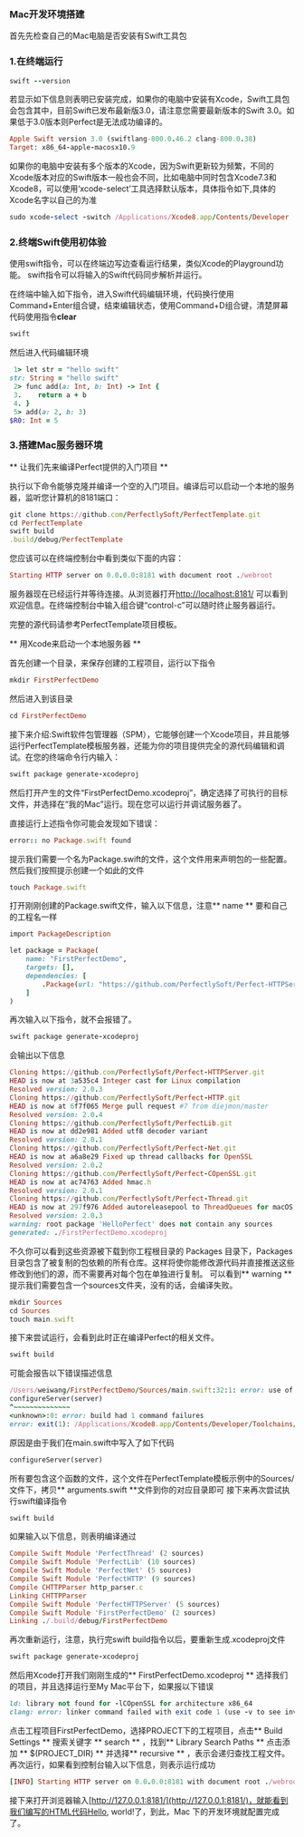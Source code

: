 ### Mac开发环境搭建

首先先检查自己的Mac电脑是否安装有Swift工具包

### 1.在终端运行

```ruby
swift --version
```

若显示如下信息则表明已安装完成，如果你的电脑中安装有Xcode，Swift工具包会包含其中，目前Swift已发布最新版3.0，请注意您需要最新版本的Swift 3.0。如果低于3.0版本则Perfect是无法成功编译的。

```ruby
Apple Swift version 3.0 (swiftlang-800.0.46.2 clang-800.0.38)
Target: x86_64-apple-macosx10.9
```

如果你的电脑中安装有多个版本的Xcode，因为Swift更新较为频繁，不同的Xcode版本对应的Swift版本一般也会不同，比如电脑中同时包含Xcode7.3和Xcode8，可以使用‘xcode-select’工具选择默认版本，具体指令如下,具体的Xcode名字以自己的为准

```ruby
sudo xcode-select -switch /Applications/Xcode8.app/Contents/Developer
```

### 2.终端Swift使用初体验

使用swift指令，可以在终端边写边查看运行结果，类似Xcode的Playground功能。
swift指令可以将输入的Swift代码同步解析并运行。

在终端中输入如下指令，进入Swift代码编辑环境，代码换行使用Command+Enter组合键，结束编辑状态，使用Command+D组合键，清楚屏幕代码使用指令**clear**

```ruby
swift
```
然后进入代码编辑环境
```ruby
 1> let str = "hello swift"
str: String = "hello swift"
 2> func add(a: Int, b: Int) -> Int {
 3.    return a + b
 4. }
 5> add(a: 2, b: 3)
$R0: Int = 5
```
### 3.搭建Mac服务器环境

** 让我们先来编译Perfect提供的入门项目 **

执行以下命令能够克隆并编译一个空的入门项目。编译后可以启动一个本地的服务器，监听您计算机的8181端口：

```ruby
git clone https://github.com/PerfectlySoft/PerfectTemplate.git
cd PerfectTemplate
swift build
.build/debug/PerfectTemplate
```

您应该可以在终端控制台中看到类似下面的内容：

```ruby
Starting HTTP server on 0.0.0.0:8181 with document root ./webroot
```

服务器现在已经运行并等待连接。从浏览器打开[http://localhost:8181/](http://localhost:8181/) 可以看到欢迎信息。在终端控制台中输入组合键“control-c”可以随时终止服务器运行。

完整的源代码请参考PerfectTemplate项目模板。

** 用Xcode来启动一个本地服务器 **

首先创建一个目录，来保存创建的工程项目，运行以下指令

```ruby
mkdir FirstPerfectDemo
```

然后进入到该目录

```ruby
cd FirstPerfectDemo
```

接下来介绍:Swift软件包管理器（SPM），它能够创建一个Xcode项目，并且能够运行PerfectTemplate模板服务器，还能为你的项目提供完全的源代码编辑和调试。在您的终端命令行内输入：

```ruby
swift package generate-xcodeproj
```

然后打开产生的文件“FirstPerfectDemo.xcodeproj”，确定选择了可执行的目标文件，并选择在“我的Mac”运行。现在您可以运行并调试服务器了。

直接运行上述指令你可能会发现如下错误：

```ruby
error:: no Package.swift found
```

提示我们需要一个名为Package.swift的文件，这个文件用来声明包的一些配置。然后我们按照提示创建一个如此的文件
```ruby
touch Package.swift
```
打开刚刚创建的Package.swift文件，输入以下信息，注意** name ** 要和自己的工程名一样
```ruby
import PackageDescription

let package = Package(
	name: "FirstPerfectDemo",
	targets: [],
	dependencies: [
		.Package(url: "https://github.com/PerfectlySoft/Perfect-HTTPServer.git", majorVersion: 2, minor: 0)
    ]
)

```
再次输入以下指令，就不会报错了。
```ruby
swift package generate-xcodeproj
```
会输出以下信息
```ruby
Cloning https://github.com/PerfectlySoft/Perfect-HTTPServer.git
HEAD is now at 3a535c4 Integer cast for Linux compilation
Resolved version: 2.0.3
Cloning https://github.com/PerfectlySoft/Perfect-HTTP.git
HEAD is now at 6f7f065 Merge pull request #7 from diejmon/master
Resolved version: 2.0.4
Cloning https://github.com/PerfectlySoft/PerfectLib.git
HEAD is now at dd2e981 Added utf8 decoder variant
Resolved version: 2.0.1
Cloning https://github.com/PerfectlySoft/Perfect-Net.git
HEAD is now at a6a8e29 Fixed up thread callbacks for OpenSSL
Resolved version: 2.0.2
Cloning https://github.com/PerfectlySoft/Perfect-COpenSSL.git
HEAD is now at ac74763 Added hmac.h
Resolved version: 2.0.1
Cloning https://github.com/PerfectlySoft/Perfect-Thread.git
HEAD is now at 297f976 Added autoreleasepool to ThreadQueues for macOS; fixed swift 3.0.1 compilation warning
Resolved version: 2.0.3
warning: root package 'HelloPerfect' does not contain any sources
generated: ./FirstPerfectDemo.xcodeproj
```
不久你可以看到这些资源被下载到你工程根目录的 Packages 目录下，Packages 目录包含了被复制的包依赖的所有仓库。这样将使你能修改源代码并直接推送这些修改到他们的源，而不需要再对每个包在单独进行复制。
可以看到** warning **提示我们需要包含一个sources文件夹，没有的话，会编译失败。
```ruby
mkdir Sources
cd Sources
touch main.swift
```
接下来尝试运行，会看到此时正在编译Perfect的相关文件。
```ruby
swift build
```
可能会报告以下错误描述信息
```ruby
/Users/weiwang/FirstPerfectDemo/Sources/main.swift:32:1: error: use of unresolved identifier 'configureServer'
configureServer(server)
^~~~~~~~~~~~~~~
<unknown>:0: error: build had 1 command failures
error: exit(1): /Applications/Xcode8.app/Contents/Developer/Toolchains/XcodeDefault.xctoolchain/usr/bin/swift-build-tool -f /Users/weiwang/FirstPerfectDemo/.build/debug.yaml

```
原因是由于我们在main.swift中写入了如下代码
```ruby
configureServer(server)
```
所有要包含这个函数的文件，这个文件在PerfectTemplate模板示例中的Sources/文件下，拷贝** arguments.swift **文件到你的对应目录即可
接下来再次尝试执行swift编译指令
```ruby
swift build
```
如果输入以下信息，则表明编译通过
```ruby
Compile Swift Module 'PerfectThread' (2 sources)
Compile Swift Module 'PerfectLib' (10 sources)
Compile Swift Module 'PerfectNet' (5 sources)
Compile Swift Module 'PerfectHTTP' (9 sources)
Compile CHTTPParser http_parser.c
Linking CHTTPParser
Compile Swift Module 'PerfectHTTPServer' (5 sources)
Compile Swift Module 'FirstPerfectDemo' (2 sources)
Linking ./.build/debug/FirstPerfectDemo
```
再次重新运行，注意，执行完swift build指令以后，要重新生成.xcodeproj文件
```ruby
swift package generate-xcodeproj
```
然后用Xcode打开我们刚刚生成的** FirstPerfectDemo.xcodeproj **
选择我们的项目，并且选择运行至My Mac平台下，如果报以下错误
```ruby
ld: library not found for -lCOpenSSL for architecture x86_64
clang: error: linker command failed with exit code 1 (use -v to see invocation)
```
点击工程项目FirstPerfectDemo，选择PROJECT下的工程项目，点击** Build Settings ** 搜索关键字 ** search ** ，找到** Library Search Paths ** 点击添加 ** $(PROJECT_DIR) ** 并选择** recursive ** ，表示会递归查找工程文件。
再次运行，如果看到控制台输入以下信息，则表示运行成功
```ruby
[INFO] Starting HTTP server on 0.0.0.0:8181 with document root ./webroot
```
接下来打开浏览器输入[http://127.0.0.1:8181/](http://127.0.0.1:8181/)，就能看到我们编写的HTML代码Hello, world!了，到此，Mac 下的开发环境就配置完成了。






